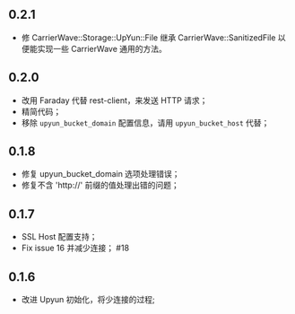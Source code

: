 ## 0.2.1

- 修 CarrierWave::Storage::UpYun::File 继承 CarrierWave::SanitizedFile 以便能实现一些 CarrierWave 通用的方法。

## 0.2.0

- 改用 Faraday 代替 rest-client，来发送 HTTP 请求；
- 精简代码；
- 移除 `upyun_bucket_domain` 配置信息，请用 `upyun_bucket_host` 代替；

## 0.1.8

- 修复 upyun_bucket_domain 选项处理错误；
- 修复不含 'http://' 前缀的值处理出错的问题；

## 0.1.7

- SSL Host 配置支持；
- Fix issue 16 并减少连接； #18

## 0.1.6

- 改进 Upyun 初始化，将少连接的过程; 